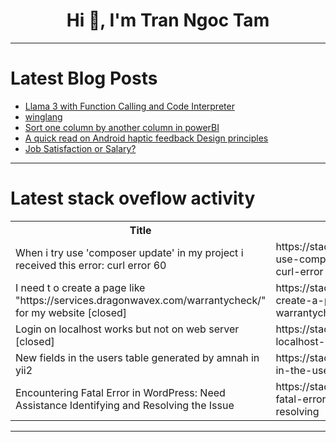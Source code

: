 <h1 align="center">Hi 👋, I'm Tran Ngoc Tam</h1>

---

# Latest Blog Posts 
<!-- BLOG-POST-LIST:START -->
- [Llama 3 with Function Calling and Code Interpreter](https://dev.to/tereza_tizkova/llama-3-with-function-calling-and-code-interpreter-55nb)
- [winglang](https://dev.to/anhphan2024/winglang-4j72)
- [Sort one column by another column in powerBI](https://dev.to/eudoh940/sort-one-column-by-another-column-in-powerbi-d5f)
- [A quick read on Android haptic feedback Design principles](https://dev.to/theplebdev/a-quick-read-on-android-haptic-feedback-design-principles-40k6)
- [Job Satisfaction or Salary?](https://dev.to/bellatrix/job-satisfaction-or-salary-2e51)
<!-- BLOG-POST-LIST:END -->

---

# Latest stack oveflow activity
<table>
  <tr><th>Title</th><th>Link</th></tr>
  <!-- STACKOVERFLOW:START --><tr><td>When i try use &#39;composer update&#39; in my project i received this error: curl error 60</td><td>https://stackoverflow.com/questions/78387886/when-i-try-use-composer-update-in-my-project-i-received-this-error-curl-error</td></tr><tr><td>I need t o create a page like &quot;https://services.dragonwavex.com/warrantycheck/&quot; for my website [closed]</td><td>https://stackoverflow.com/questions/78387736/i-need-t-o-create-a-page-like-https-services-dragonwavex-com-warrantycheck</td></tr><tr><td>Login on localhost works but not on web server [closed]</td><td>https://stackoverflow.com/questions/78387480/login-on-localhost-works-but-not-on-web-server</td></tr><tr><td>New fields in the users table generated by amnah in yii2</td><td>https://stackoverflow.com/questions/78387202/new-fields-in-the-users-table-generated-by-amnah-in-yii2</td></tr><tr><td>Encountering Fatal Error in WordPress: Need Assistance Identifying and Resolving the Issue</td><td>https://stackoverflow.com/questions/78387121/encountering-fatal-error-in-wordpress-need-assistance-identifying-and-resolving</td></tr><!-- STACKOVERFLOW:END -->
</table>

---



